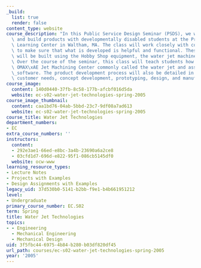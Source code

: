 ```yaml
---
_build:
  list: true
  render: false
content_type: website
course_description: "In this Public Service Design Seminar (PSDS), we will design\
  \ and build products with developmentally disabled students at the Protestant Guild\
  \ Learning Center in Waltham, MA. The class will work closely with community clients\
  \ to make sure that what is developed is helpful and functional. These products\
  \ will be built using the Hobby Shop equipment, the water jet machine in particular.\
  \ Over the course of the seminar, this class will teach students how to use the\
  \ OMAX\xAE Jet Machining Center commonly called the water jet and associated OMAX\xAE\
  \_software. The product development process will also be detailed in depth: determining\
  \ customer needs, concept development, prototyping, design, and manufacturing.\n"
course_image:
  content: 140d0440-37fb-8c58-177b-afcbf016d5da
  website: ec-s02-water-jet-technologies-spring-2005
course_image_thumbnail:
  content: caa1bd76-04ab-5bbd-23c7-9df08a7ad613
  website: ec-s02-water-jet-technologies-spring-2005
course_title: Water Jet Technologies
department_numbers:
- EC
extra_course_numbers: ''
instructors:
  content:
  - 292e3ae1-66ed-e8bc-3a4b-23690a6a2ce8
  - 03cfd1d7-696d-e822-95f1-086cb5145df0
  website: ocw-www
learning_resource_types:
- Lecture Notes
- Projects with Examples
- Design Assignments with Examples
legacy_uid: 37d530b0-5141-b2bb-f9e1-b4b661951212
level:
- Undergraduate
primary_course_number: EC.S02
term: Spring
title: Water Jet Technologies
topics:
- - Engineering
  - Mechanical Engineering
  - Mechanical Design
uid: 3f5fbc44-6975-4b84-b280-b03df820df45
url_path: courses/ec-s02-water-jet-technologies-spring-2005
year: '2005'
---
```

